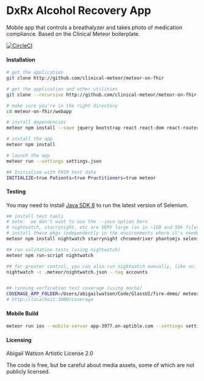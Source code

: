 # DxRx Alcohol Recovery App
Mobile app that controls a breathalyzer and takes photo of medication compliance.  Based on the Clinical Meteor boilerplate.  

[![CircleCI](https://circleci.com/gh/DxRx/dxrx-aud/tree/master.svg?style=svg)](https://circleci.com/gh/DxRx/dxrx-aud/tree/master)


#### Installation

```sh
# get the application
git clone http://github.com/clinical-meteor/meteor-on-fhir

# get the application and other utilities
git clone --recursive http://github.com/clinical-meteor/meteor-on-fhir

# make sure you're in the right directory
cd meteor-on-fhir/webapp

# install dependencies
meteor npm install --save jquery bootstrap react react-dom react-router react-bootstrap react-komposer react-router-bootstrap faker jquery-validation react-addons-css-transition-group react-addons-pure-render-mixin react-toolbox react-mixin faker react-highcharts eslint-plugin-react eslint-plugin-meteor eslint-config-eslint react-scroll-box material-ui normalize.css react-tap-event-plugin immutability-helper classnames eslint sprintf-js

# install the app
meteor npm install

# launch the app
meteor run --settings settings.json

## Initialize with FHIR test data
INITIALIZE=true Patients=true Practitioners=true meteor
```


#### Testing    
You may need to install [Java SDK 8](http://www.oracle.com/technetwork/java/javase/downloads/jdk8-downloads-2133151.html) to run the latest version of Selenium.

```sh
## install test tools
# note:  we don't want to use the --save option here.  
# nightwatch, starrynight, etc are VERY large (as in ~1GB and 50k files large)
# install these pkgs independently in the environments where it's needed
meteor npm install nightwatch starrynight chromedriver phantomjs selenium-standalone-jar

## run validation tests (using nightwatch)
meteor npm run-script nightwatch

## for greater control, you can also run nightwatch manually, like so:
nightwatch -c .meteor/nightwatch.json --tag accounts


## running verfication test coverage (using mocha)
COVERAGE_APP_FOLDER=/Users/abigailwatson/Code/GlassUI/fire-demo/ meteor npm run-script coverage
# http://localhost:3000/coverage
```

#### Mobile Build  

```sh
meteor run ios --mobile-server app-3977.on-aptible.com --settings settings.json
```    







#### Licensing

Abigail Watson
Artistic License 2.0

The code is free, but be careful about media assets, some of which are not publicly licensed.  
